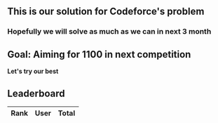 ## This is our solution for Codeforce's problem

### Hopefully we will solve as much as we can in next 3 month

## Goal: Aiming for 1100 in next competition

**Let's try our best**

## Leaderboard
<!-- LEADERBOARD:START -->
| Rank | User | Total |
|------|------|-------|
<!-- LEADERBOARD:END -->
